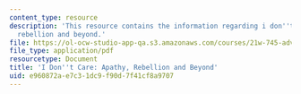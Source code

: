 ```yaml
---
content_type: resource
description: 'This resource contains the information regarding i don''t care: apathy,
  rebellion and beyond.'
file: https://ol-ocw-studio-app-qa.s3.amazonaws.com/courses/21w-745-advanced-essay-workshop-spring-2008/e960872ae7c31dc9f90d7f41cf8a9707_MIT21W_745S08_idncr_ayre.pdf
file_type: application/pdf
resourcetype: Document
title: 'I Don''t Care: Apathy, Rebellion and Beyond'
uid: e960872a-e7c3-1dc9-f90d-7f41cf8a9707
---
```

